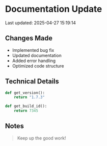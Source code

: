 # Documentation Update

Last updated: 2025-04-27 15:19:14

## Changes Made
- Implemented bug fix
- Updated documentation
- Added error handling
- Optimized code structure

## Technical Details
```python
def get_version():
    return "1.7.3"

def get_build_id():
    return 7345
```

## Notes
> Keep up the good work!
